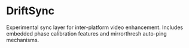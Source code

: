 # DriftSync
Experimental sync layer for inter-platform video enhancement. Includes embedded phase calibration features and mirrorthresh auto-ping mechanisms.
